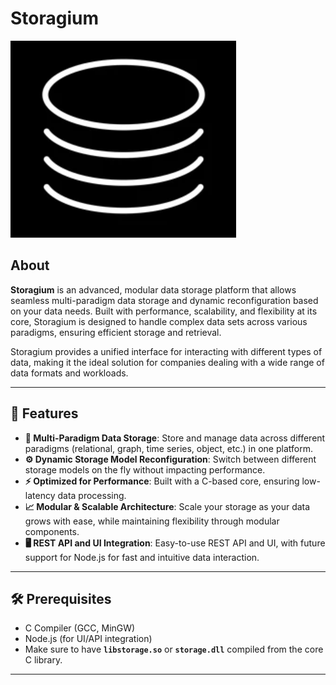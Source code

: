
# Storagium

![Storagium Logo](/assets//storagium.logo.png)

## About

**Storagium** is an advanced, modular data storage platform that allows seamless multi-paradigm data storage and dynamic reconfiguration based on your data needs. Built with performance, scalability, and flexibility at its core, Storagium is designed to handle complex data sets across various paradigms, ensuring efficient storage and retrieval.

Storagium provides a unified interface for interacting with different types of data, making it the ideal solution for companies dealing with a wide range of data formats and workloads.

---

## 🚀 Features

- **🔀 Multi-Paradigm Data Storage**: Store and manage data across different paradigms (relational, graph, time series, object, etc.) in one platform.
- **⚙️ Dynamic Storage Model Reconfiguration**: Switch between different storage models on the fly without impacting performance.
- **⚡ Optimized for Performance**: Built with a C-based core, ensuring low-latency data processing.
- **📈 Modular & Scalable Architecture**: Scale your storage as your data grows with ease, while maintaining flexibility through modular components.
- **🖥️ REST API and UI Integration**: Easy-to-use REST API and UI, with future support for Node.js for fast and intuitive data interaction.

---

## 🛠️ Prerequisites

- C Compiler (GCC, MinGW)
- Node.js (for UI/API integration)
- Make sure to have **`libstorage.so`** or **`storage.dll`** compiled from the core C library.
---
